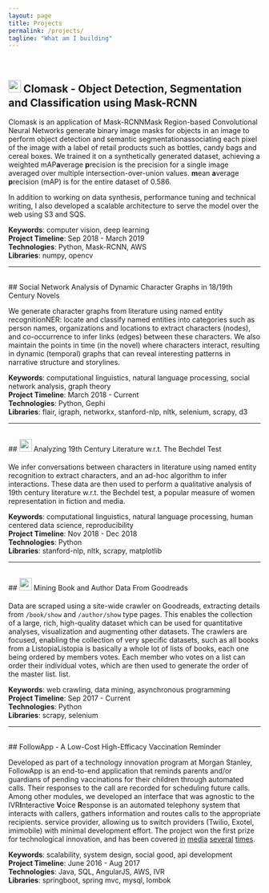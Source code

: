 ```yaml
---
layout: page
title: Projects
permalink: /projects/
tagline: "What am I building"
---
```


<br/>

## <a class="githubIcon" href="https://github.com/havanagrawal/clomask"><img src="{{ site.url }}/assets/img/github.png" width="25" height="25" style="padding: 0px 0px 8px 0px"/></a> Clomask - Object Detection, Segmentation and Classification using Mask-RCNN

Clomask is an application of <span class="tooltip">Mask-RCNN<span class="tooltiptext">Mask Region-based Convolutional Neural Networks generate binary image masks for objects in an image</span></span> to perform object detection and <span class="tooltip">semantic segmentation<span class="tooltiptext">associating each pixel of the image with a label</span></span> of retail products such as bottles, candy bags and cereal boxes. We trained it on a synthetically generated dataset, achieving a weighted <span class="tooltip">mAP<span class="tooltiptext"><b>a</b>verage <b>p</b>recision is the precision for a single image averaged over multiple intersection-over-union values. <b>m</b>ean <b>a</b>verage <b>p</b>recision (mAP) is for the entire dataset</span></span> of 0.586.

In addition to working on data synthesis, performance tuning and technical writing, I also developed a scalable architecture to serve the model over the web using S3 and SQS.

**Keywords**: computer vision, deep learning  
**Project Timeline**: Sep 2018 - March 2019  
**Technologies**: Python, Mask-RCNN, AWS  
**Libraries**: numpy, opencv  

---  
<br/>
## Social Network Analysis of Dynamic Character Graphs in 18/19th Century Novels

We generate character graphs from literature using <span class="tooltip">named entity recognition<span class="tooltiptext">NER: locate and classify named entities into categories such as person names, organizations and locations</span></span> to extract characters (nodes), and co-occurrence to infer links (edges) between these characters. We also maintain the points in time (in the novel) where characters interact, resulting in dynamic (temporal) graphs that can reveal interesting patterns in narrative structure and storylines.

**Keywords**: computational linguistics, natural language processing, social network analysis, graph theory  
**Project Timeline**: March 2018 - Current  
**Technologies**: Python, Gephi  
**Libraries**: flair, igraph, networkx, stanford-nlp, nltk, selenium, scrapy, d3  

---  
<br/>
## <a class="githubIcon" href="https://github.com/havanagrawal/data-512-final-project"><img src="{{ site.url }}/assets/img/github.png" width="25" height="25" style="padding: 0px 0px 8px 0px"/></a> Analyzing 19th Century Literature w.r.t. The Bechdel Test

We infer conversations between characters in literature using named entity recognition to extract characters, and an ad-hoc algorithm to infer interactions. These data are then used to perform a qualitative analysis of 19th century literature w.r.t. the Bechdel test, a popular measure of women representation in fiction and media.

**Keywords**: computational linguistics, natural language processing, human centered data science, reproducibility  
**Project Timeline**: Nov 2018 - Dec 2018  
**Technologies**: Python  
**Libraries**: stanford-nlp, nltk, scrapy, matplotlib  

---  
<br/>
## <a class="githubIcon" href="https://github.com/havanagrawal/GoodreadsScraper"><img src="{{ site.url }}/assets/img/github.png" width="25" height="25" style="padding: 0px 0px 8px 0px"/></a> Mining Book and Author Data From Goodreads

Data are scraped using a site-wide crawler on Goodreads, extracting details from `/book/show` and `/author/show` type pages. This enables the collection of a large, rich, high-quality dataset which can be used for quantitative analyses, visualization and augmenting other datasets. The crawlers are focused, enabling the collection of very specific datasets, such as all books from a <span class="tooltip">Listopia<span class="tooltiptext">Listopia is basically a whole lot of lists of books, each one being ordered by members votes. Each member who votes on a list can order their individual votes, which are then used to generate the order of the master list.</span></span> list.

**Keywords**: web crawling, data mining, asynchronous programming  
**Project Timeline**: Sep 2017 - Current  
**Technologies**: Python  
**Libraries**: scrapy, selenium  

---  
<br/>
## FollowApp - A Low-Cost High-Efficacy Vaccination Reminder

Developed as part of a technology innovation program at Morgan Stanley, FollowApp is an end-to-end application that reminds parents and/or guardians of pending vaccinations for their children through automated calls. Their responses to the call are recorded for scheduling future calls. Among other modules, we developed an interface that was agnostic to the <span class="tooltip">IVR<span class="tooltiptext"><b>I</b>nteractive <b>V</b>oice <b>R</b>esponse is an automated telephony system that interacts with callers, gathers information and routes calls to the appropriate recipients.</span></span> service provider, allowing us to switch providers (Twilio, Exotel, imimobile) with minimal development effort. The project won the first prize for technological innovation, and has been covered [in](https://www.thebetterindia.com/121451/this-mumbai-womans-app-is-helping-slum-mothers-get-their-kids-vaccinated-on-time/) [media](https://twitter.com/morganstanley/status/930654095542771713?lang=en) [several](https://www.mid-day.com/articles/mumbai-news-mumbai-techie-creates-app-to-help-mothers-remember-when-to-vaccinate-children/18772196) [times](https://www.thehindu.com/news/cities/mumbai/an-app-that-beeps-vaccination-reminders/article21236265.ece).   

**Keywords**: scalability, system design, social good, api development  
**Project Timeline**: June 2016 - Aug 2017  
**Technologies**: Java, SQL, AngularJS, AWS, IVR  
**Libraries**: springboot, spring mvc, mysql, lombok  
